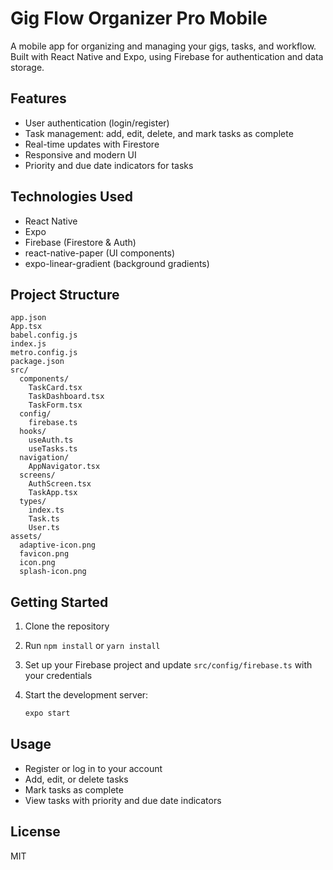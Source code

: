
# Gig Flow Organizer Pro Mobile

A mobile app for organizing and managing your gigs, tasks, and workflow. Built with React Native and Expo, using Firebase for authentication and data storage.

## Features

- User authentication (login/register)
- Task management: add, edit, delete, and mark tasks as complete
- Real-time updates with Firestore
- Responsive and modern UI
- Priority and due date indicators for tasks

## Technologies Used

- React Native
- Expo
- Firebase (Firestore & Auth)
- react-native-paper (UI components)
- expo-linear-gradient (background gradients)

## Project Structure

```text
app.json
App.tsx
babel.config.js
index.js
metro.config.js
package.json
src/
  components/
    TaskCard.tsx
    TaskDashboard.tsx
    TaskForm.tsx
  config/
    firebase.ts
  hooks/
    useAuth.ts
    useTasks.ts
  navigation/
    AppNavigator.tsx
  screens/
    AuthScreen.tsx
    TaskApp.tsx
  types/
    index.ts
    Task.ts
    User.ts
assets/
  adaptive-icon.png
  favicon.png
  icon.png
  splash-icon.png
```

## Getting Started

1. Clone the repository
2. Run `npm install` or `yarn install`
3. Set up your Firebase project and update `src/config/firebase.ts` with your credentials
4. Start the development server:

   ```sh
   expo start
   ```

## Usage

- Register or log in to your account
- Add, edit, or delete tasks
- Mark tasks as complete
- View tasks with priority and due date indicators

## License

MIT
